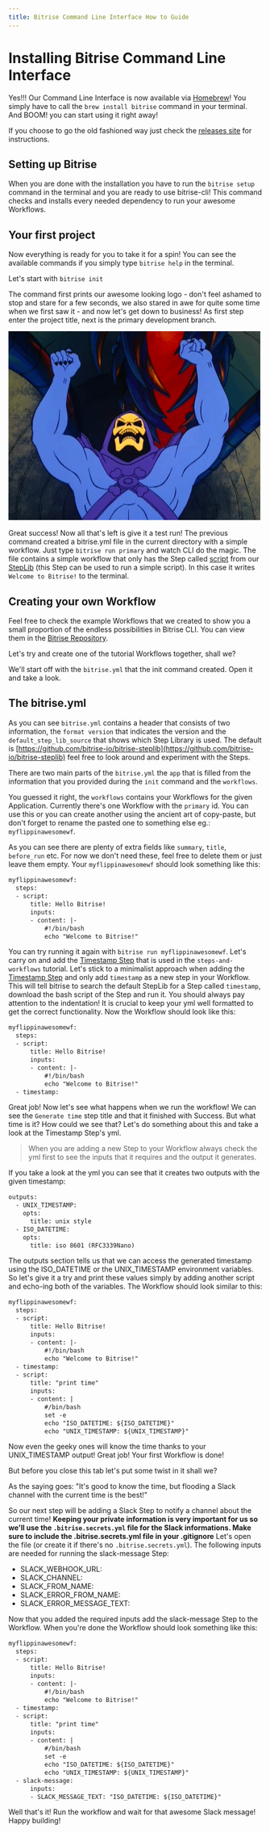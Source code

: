 ```yaml
---
title: Bitrise Command Line Interface How to Guide
---
```


# Installing Bitrise Command Line Interface

Yes!!! Our Command Line Interface is now available via [Homebrew](https://github.com/Homebrew/homebrew/tree/master/share/doc/homebrew#readme)! You simply have to call the `brew install bitrise` command in your terminal. And BOOM! you can start using it right away!

If you choose to go the old fashioned way just check the [releases site](https://github.com/bitrise-io/bitrise/releases) for instructions.

## Setting up Bitrise

When you are done with the installation you have to run the `bitrise setup` command in the terminal and you are ready to use bitrise-cli! This command checks and installs every needed dependency to run your awesome Workflows.

## Your first project

Now everything is ready for you to take it for a spin! You can see the available commands if you simply type `bitrise help` in the terminal.

Let's start with `bitrise init`

The command first prints our awesome looking logo - don't feel ashamed to stop and stare for a few seconds, we also stared in awe for quite some time when we first saw it - and now let's get down to business! As first step enter the project title, next is the primary development branch.

![Success](images/success.gif "Success")

Great success! Now all that's left is give it a test run! The previous command created a bitrise.yml file in the current directory with a simple workflow. Just type `bitrise run primary` and watch CLI do the magic.
The file contains a simple workflow that only has the Step called [script](https://github.com/bitrise-io/bitrise-steplib/tree/master/steps/script) from our [StepLib](https://github.com/bitrise-io/steps-script) (this Step can be used to run a simple script). In this case it writes `Welcome to Bitrise!` to the terminal.

## Creating your own Workflow

Feel free to check the example Workflows that we created to show you a small proportion of the endless possibilities in Bitrise CLI. You can view them in the [Bitrise Repository](https://github.com/bitrise-io/bitrise).

Let's try and create one of the tutorial Workflows together, shall we?

We'll start off with the `bitrise.yml` that the init command created. Open it and take a look.

## The bitrise.yml

As you can see `bitrise.yml` contains a header that consists of two information, the `format version` that indicates the version and the `default_step_lib_source` that shows which Step Library is used. The default is [https://github.com/bitrise-io/bitrise-steplib](https://github.com/bitrise-io/bitrise-steplib) feel free to look around and experiment with the Steps.

There are two main parts of the `bitrise.yml` the `app` that is filled from the information that you provided during the `init` command and the `workflows`.

You guessed it right, the `workflows` contains your Workflows for the given Application. Currently there's one Workflow with the `primary` id. You can use this or you can create another using the ancient art of copy-paste, but don't forget to rename the pasted one to something else eg.: `myflippinawesomewf`.

As you can see there are plenty of extra fields like `summary`, `title`, `before_run` etc. For now we don't need these, feel free to delete them or just leave them empty. Your `myflippinawesomewf` should look something like this:

    myflippinawesomewf:
      steps:
      - script:
          title: Hello Bitrise!
          inputs:
          - content: |-
              #!/bin/bash
              echo "Welcome to Bitrise!"

You can try running it again with `bitrise run myflippinawesomewf`. Let's carry on and add the [Timestamp Step](https://github.com/bitrise-io/bitrise-steplib/tree/master/steps/timestamp/0.9.0) that is used in the `steps-and-workflows` tutorial.
Let's stick to a minimalist approach when adding the [Timestamp Step](https://github.com/bitrise-io/bitrise-steplib/tree/master/steps/timestamp/0.9.0) and only add `timestamp` as a new step in your Workflow. This will tell bitrise to search the default StepLib for a Step called `timestamp`, download the bash script of the Step and run it. You should always pay attention to the indentation! It is crucial to keep your yml well formatted to get the correct functionality.
Now the Workflow should look like this:

    myflippinawesomewf:
      steps:
      - script:
          title: Hello Bitrise!
          inputs:
          - content: |-
              #!/bin/bash
              echo "Welcome to Bitrise!"
      - timestamp:

Great job! Now let's see what happens when we run the workflow! We can see the `Generate time` step title and that it finished with Success. But what time is it? How could we see that? Let's do something about this and take a look at the Timestamp Step's yml.

> When you are adding a new Step to your Workflow always check the yml first to see the inputs that it requires and the output it generates.

If you take a look at the yml you can see that it creates two outputs with the given timestamp:

    outputs:
      - UNIX_TIMESTAMP:
        opts:
          title: unix style
      - ISO_DATETIME:
        opts:
          title: iso 8601 (RFC3339Nano)

The outputs section tells us that we can access the generated timestamp using the ISO_DATETIME or the UNIX_TIMESTAMP environment variables. So let's give it a try and print these values simply by adding another script and echo-ing both of the variables. The Workflow should look similar to this:

    myflippinawesomewf:
      steps:
      - script:
          title: Hello Bitrise!
          inputs:
          - content: |-
              #!/bin/bash
              echo "Welcome to Bitrise!"
      - timestamp:
      - script:
          title: "print time"
          inputs:
          - content: |
              #/bin/bash
              set -e
              echo "ISO_DATETIME: ${ISO_DATETIME}"
              echo "UNIX_TIMESTAMP: ${UNIX_TIMESTAMP}"

Now even the geeky ones will know the time thanks to your UNIX_TIMESTAMP output! Great job! Your first Workflow is done!

But before you close this tab let's put some twist in it shall we?

As the saying goes: "It's good to know the time, but flooding a Slack channel with the current time is the best!"

So our next step will be adding a Slack Step to notify a channel about the current time! **Keeping your private information is very important for us so we'll use the `.bitrise.secrets.yml` file for the Slack informations. Make sure to include the .bitrise.secrets.yml file in your .gitignore** Let's open the file (or create it if there's no `.bitrise.secrets.yml`). The following inputs are needed for running the slack-message Step:

- SLACK_WEBHOOK_URL:
- SLACK_CHANNEL:
- SLACK_FROM_NAME:
- SLACK_ERROR_FROM_NAME:
- SLACK_ERROR_MESSAGE_TEXT:

Now that you added the required inputs add the slack-message Step to the Workflow. When you're done the Workflow should look something like this:

    myflippinawesomewf:
      steps:
      - script:
          title: Hello Bitrise!
          inputs:
          - content: |-
              #!/bin/bash
              echo "Welcome to Bitrise!"
      - timestamp:
      - script:
          title: "print time"
          inputs:
          - content: |
              #/bin/bash
              set -e
              echo "ISO_DATETIME: ${ISO_DATETIME}"
              echo "UNIX_TIMESTAMP: ${UNIX_TIMESTAMP}"
      - slack-message:
          inputs:
          - SLACK_MESSAGE_TEXT: "ISO_DATETIME: ${ISO_DATETIME}"

Well that's it! Run the workflow and wait for that awesome Slack message! Happy building!

